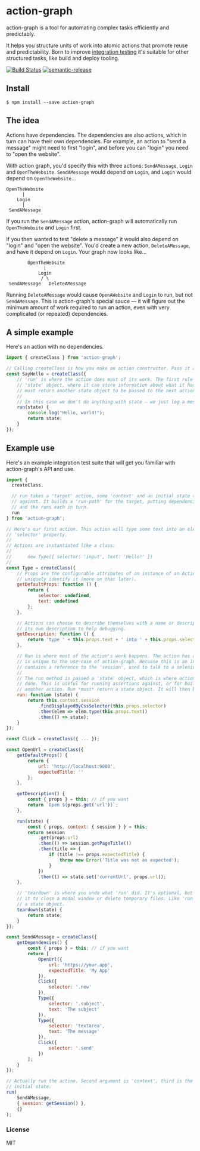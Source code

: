 # action-graph

action-graph is a tool for automating complex tasks efficiently and predictably.

It helps you structure units of work into atomic actions that promote reuse and predictability. Born to improve [integration testing][integrator] it's suitable for other structured tasks, like build and deploy tooling.

[![Build Status](https://travis-ci.org/phuu/action-graph.svg?branch=master)](https://travis-ci.org/phuu/action-graph)
[![semantic-release](https://img.shields.io/badge/%20%20%F0%9F%93%A6%F0%9F%9A%80-semantic--release-e10079.svg)](https://github.com/semantic-release/semantic-release)

## Install

```
$ npm install --save action-graph
```

## The idea

Actions have dependencies. The dependencies are also actions, which in turn can have their own dependencies. For example, an action to "send a message" might need to first "login", and before you can "login" you need to "open the website".

With action graph, you'd specify this with three actions: `SendAMessage`, `Login` and `OpenTheWebsite`. `SendAMessage` would depend on `Login`, and `Login` would depend on `OpenTheWebsite`...

```
OpenTheWebsite
      |
    Login
      |
 SendAMessage
```

If you run the `SendAMessage` action, action-graph will automatically run `OpenTheWebsite` and `Login` first.

If you then wanted to test "delete a message" it would also depend on "login" and "open the website". You'd create a new action, `DeleteAMessage`, and have it depend on `Login`. Your graph now looks like...

```
        OpenTheWebsite
              |
            Login
             / \
 SendAMessage   DeleteAMessage
```

Running `DeleteAMessage` would cause `OpenAWebsite` and `Login` to run, but not `SendAMessage`. This is action-graph's special sauce — it will figure out the minimum amount of work required to run an action, even with very complicated (or repeated) dependencies.

## A simple example

Here's an action with no dependencies.

```js
import { createClass } from 'action-graph';

// Calling createClass is how you make an action constructor. Pass it an object, it does the rest.
const SayHello = createClass({
    // 'run' is where the action does most of its work. The first rule is that run is passed a
    // 'state' object, where it can store information about what it has done done, and it
    // must return another state object to be passed to the next action.
    //
    // In this case we don't do anything with state — we just log a messasge!
    run(state) {
        console.log("Hello, world!");
        return state;
    }
});
```

## Example use

Here's an example integration test suite that will get you familiar with action-graph's API and use.

```js
import {
  createClass,

  // run takes a 'target' action, some 'context' and an initial state to run the action-graph
  // against. It builds a 'run-path' for the target, putting dependencies in the right order,
  // and the runs each in turn.
  run
} from 'action-graph';

// Here's our first action. This action will type some text into an element, specified by the
// 'selector' property.
//
// Actions are instantiated like a class:
//
//      new Type({ selector: 'input', text: 'Hello!' })
//
const Type = createClass({
    // Props are the configurable attributes of an instance of an Action. They are used to
    // uniquely identify it (more on that later).
    getDefaultProps: function () {
        return {
            selector: undefined,
            text: undefined
        };
    },

    // Actions can choose to describe themselves with a name or descripton. This action implements
    // its own description to help debugging.
    getDescription: function () {
        return 'type ' + this.props.text + ' into ' + this.props.selector;
    },

    // Run is where most of the action's work happens. The action has a 'context' property, which
    // is unique to the use-case of action-graph. Becuase this is an integration test, the context
    // contains a reference to the 'session', used to talk to a selenium server.
    //
    // The run method is passed a 'state' object, which is where actions can store the work they've
    // done. This is useful for running assertions against, or for building on the work of
    // another action. Run *must* return a state object. It will then be passed to the next action.
    run: function (state) {
        return this.context.session
            .findDisplayedByCssSelector(this.props.selector)
            .then(elem => elem.type(this.props.text))
            .then(() => state);
    }
});

const Click = createClass({ ... });

const OpenUrl = createClass({
    getDefaultProps() {
        return {
            url: 'http://localhost:9000',
            expectedTitle: ''
        };
    },

    getDescription() {
        const { props } = this; // if you want
        return `Open ${props.get('url')}`;
    },

    run(state) {
        const { props, context: { session } } = this;
        return session
            .get(props.url)
            .then(() => session.getPageTitle())
            .then(title => {
                if (title !== props.expectedTitle) {
                    throw new Error('Title was not as expected');
                }
            })
            .then(() => state.set('currentUrl', props.url));
    },

    // 'teardown' is where you undo what 'run' did. It's optional, but you might use
    // it to close a modal window or delete temporary files. Like 'run', it takes and must return
    // a state object.
    teardown(state) {
        return state;
    }
});

const SendAMessage = createClass({
    getDependencies() {
        const { props } = this; // if you want
        return [
            OpenUrl({
                url: 'https://your.app',
                expectedTitle: 'My App'
            }),
            Click({
                selector: '.new'
            }),
            Type({
                selector: '.subject',
                text: 'The subject'
            }),
            Type({
                selector: 'textarea',
                text: 'The message'
            }),
            Click({
                selector: '.send'
            })
        ];
    }
});

// Actually run the action. Second argument is 'context', third is the
// initial state.
run(
    SendAMessage,
    { session: getSession() },
    {}
);
```

### License

MIT

[integrator]: https://github.com/phuu/integrator
